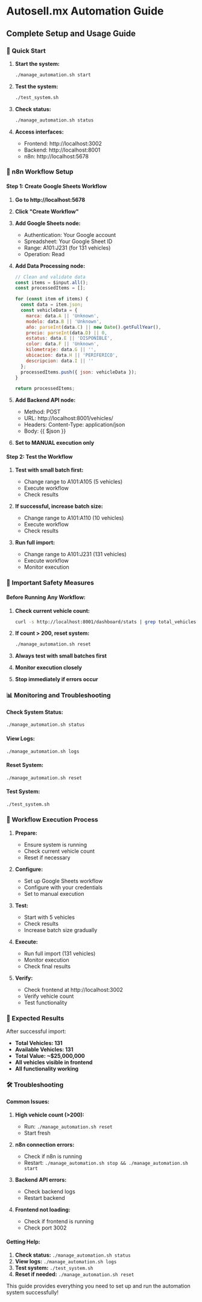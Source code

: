 # Autosell.mx Automation Guide
## Complete Setup and Usage Guide

### 🚀 Quick Start

1. **Start the system:**
   ```bash
   ./manage_automation.sh start
   ```

2. **Test the system:**
   ```bash
   ./test_system.sh
   ```

3. **Check status:**
   ```bash
   ./manage_automation.sh status
   ```

4. **Access interfaces:**
   - Frontend: http://localhost:3002
   - Backend: http://localhost:8001
   - n8n: http://localhost:5678

### 🔧 n8n Workflow Setup

#### Step 1: Create Google Sheets Workflow

1. **Go to http://localhost:5678**
2. **Click "Create Workflow"**
3. **Add Google Sheets node:**
   - Authentication: Your Google account
   - Spreadsheet: Your Google Sheet ID
   - Range: A101:J231 (for 131 vehicles)
   - Operation: Read

4. **Add Data Processing node:**
   ```javascript
   // Clean and validate data
   const items = $input.all();
   const processedItems = [];
   
   for (const item of items) {
     const data = item.json;
     const vehicleData = {
       marca: data.A || 'Unknown',
       modelo: data.B || 'Unknown',
       año: parseInt(data.C) || new Date().getFullYear(),
       precio: parseInt(data.D) || 0,
       estatus: data.E || 'DISPONIBLE',
       color: data.F || 'Unknown',
       kilometraje: data.G || '',
       ubicacion: data.H || 'PERIFERICO',
       descripcion: data.I || ''
     };
     processedItems.push({ json: vehicleData });
   }
   
   return processedItems;
   ```

5. **Add Backend API node:**
   - Method: POST
   - URL: http://localhost:8001/vehicles/
   - Headers: Content-Type: application/json
   - Body: {{ $json }}

6. **Set to MANUAL execution only**

#### Step 2: Test the Workflow

1. **Test with small batch first:**
   - Change range to A101:A105 (5 vehicles)
   - Execute workflow
   - Check results

2. **If successful, increase batch size:**
   - Change range to A101:A110 (10 vehicles)
   - Execute workflow
   - Check results

3. **Run full import:**
   - Change range to A101:J231 (131 vehicles)
   - Execute workflow
   - Monitor execution

### 🚨 Important Safety Measures

#### Before Running Any Workflow:

1. **Check current vehicle count:**
   ```bash
   curl -s http://localhost:8001/dashboard/stats | grep total_vehicles
   ```

2. **If count > 200, reset system:**
   ```bash
   ./manage_automation.sh reset
   ```

3. **Always test with small batches first**
4. **Monitor execution closely**
5. **Stop immediately if errors occur**

### 📊 Monitoring and Troubleshooting

#### Check System Status:
```bash
./manage_automation.sh status
```

#### View Logs:
```bash
./manage_automation.sh logs
```

#### Reset System:
```bash
./manage_automation.sh reset
```

#### Test System:
```bash
./test_system.sh
```

### 🔄 Workflow Execution Process

1. **Prepare:**
   - Ensure system is running
   - Check current vehicle count
   - Reset if necessary

2. **Configure:**
   - Set up Google Sheets workflow
   - Configure with your credentials
   - Set to manual execution

3. **Test:**
   - Start with 5 vehicles
   - Check results
   - Increase batch size gradually

4. **Execute:**
   - Run full import (131 vehicles)
   - Monitor execution
   - Check final results

5. **Verify:**
   - Check frontend at http://localhost:3002
   - Verify vehicle count
   - Test functionality

### 🎯 Expected Results

After successful import:
- **Total Vehicles: 131**
- **Available Vehicles: 131**
- **Total Value: ~$25,000,000**
- **All vehicles visible in frontend**
- **All functionality working**

### 🛠️ Troubleshooting

#### Common Issues:

1. **High vehicle count (>200):**
   - Run: `./manage_automation.sh reset`
   - Start fresh

2. **n8n connection errors:**
   - Check if n8n is running
   - Restart: `./manage_automation.sh stop && ./manage_automation.sh start`

3. **Backend API errors:**
   - Check backend logs
   - Restart backend

4. **Frontend not loading:**
   - Check if frontend is running
   - Check port 3002

#### Getting Help:

1. **Check status:** `./manage_automation.sh status`
2. **View logs:** `./manage_automation.sh logs`
3. **Test system:** `./test_system.sh`
4. **Reset if needed:** `./manage_automation.sh reset`

This guide provides everything you need to set up and run the automation system successfully!
